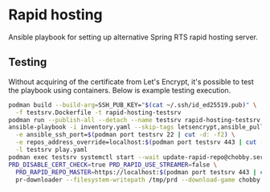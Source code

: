 Rapid hosting
=============

Ansible playbook for setting up alternative Spring RTS rapid hosting server.

Testing
-------

Without acquiring of the certificate from Let's Encrypt, it's possible to test the playbook using containers. Below is example testing execution.

```sh
podman build --build-arg=SSH_PUB_KEY="$(cat ~/.ssh/id_ed25519.pub)" \
  -f testsrv.Dockerfile -t rapid-hosting-testsrv
podman run --publish-all --detach --name testsrv rapid-hosting-testsrv
ansible-playbook -i inventory.yaml --skip-tags letsencrypt,ansible_pull \
  -e ansible_ssh_port=$(podman port testsrv 22 | cut -d: -f2) \
  -e repos_address_override=localhost:$(podman port testsrv 443 | cut -d: -f2) \
  -l testsrv play.yaml
podman exec testsrv systemctl start --wait update-rapid-repo@chobby.service
PRD_DISABLE_CERT_CHECK=true PRD_RAPID_USE_STREAMER=false \
  PRD_RAPID_REPO_MASTER=https://localhost:$(podman port testsrv 443 | cut -d: -f2)/repos.gz \
  pr-downloader --filesystem-writepath /tmp/prd --download-game chobby:test
```
